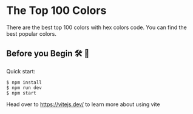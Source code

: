 # The Top 100 Colors

There are the best top 100 colors with hex colors code. You can find the best popular colors. 




## Before you Begin 🛠 🔨

Quick start:

```
$ npm install
$ npm run dev
$ npm start
```

Head over to https://vitejs.dev/ to learn more about using vite
